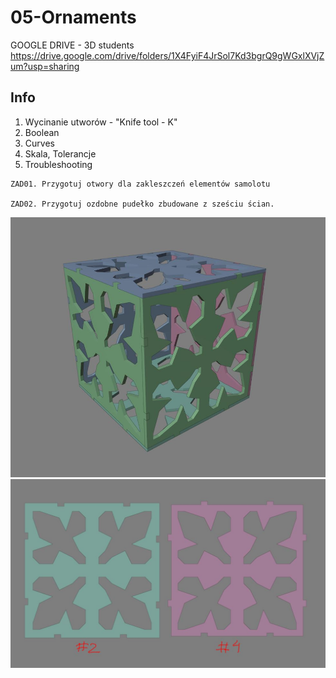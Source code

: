 # 05-Ornaments

GOOGLE DRIVE - 3D students https://drive.google.com/drive/folders/1X4FyiF4JrSol7Kd3bgrQ9gWGxlXVjZum?usp=sharing

## Info
1. Wycinanie utworów - "Knife tool - K"
2. Boolean
3. Curves
4. Skala, Tolerancje
5. Troubleshooting

```
ZAD01. Przygotuj otwory dla zakleszczeń elementów samolotu

ZAD02. Przygotuj ozdobne pudełko zbudowane z sześciu ścian. 

```

![OrnamentBox](/OrnamentBox.JPG)
![OrnamentBox](/OrnamentBox_pieces.JPG)
